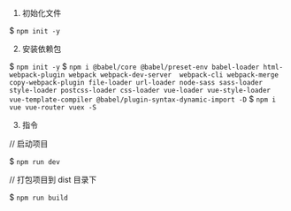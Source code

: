1. 初始化文件

$ `npm init -y`

2. 安装依赖包

$ `npm init -y`
$ `npm i @babel/core @babel/preset-env babel-loader html-webpack-plugin webpack webpack-dev-server  webpack-cli webpack-merge copy-webpack-plugin file-loader url-loader node-sass sass-loader style-loader postcss-loader css-loader vue-loader vue-style-loader vue-template-compiler @babel/plugin-syntax-dynamic-import -D`
$ `npm i  vue vue-router vuex -S`

3. 指令

// 启动项目

$ `npm run dev`

// 打包项目到 dist 目录下

$ `npm run build`